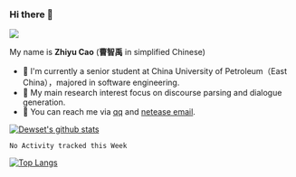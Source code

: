 ### Hi there 👋

![](https://komarev.com/ghpvc/?username=Dewset)

My name is **Zhiyu Cao** (**曹智禹** in simplified Chinese)
- 🔭 I'm currently a senior student at China University of Petroleum（East China），majored in software engineering.
- 🌱 My main research interest focus on discourse parsing and dialogue generation.
- 💬 You can reach me via [qq](mailto:1291155689@qq.com) and [netease email](mailto:dewset@163.com).

[![Dewset's github stats](https://github-readme-stats.vercel.app/api?username=Dewset&show_icons=true&theme=radical)](https://github.com/Dewset/github-readme-stats)
<!--START_SECTION:waka-->
```text
No Activity tracked this Week
```
<!--END_SECTION:waka-->
<!--
**Dewset/Dewset** is a ✨ _special_ ✨ repository because its `README.md` (this file) appears on your GitHub profile.

Here are some ideas to get you started:

- 🔭 I’m currently working on ...
- 🌱 I’m currently learning ...
- 👯 I’m looking to collaborate on ...
- 🤔 I’m looking for help with ...
- 💬 Ask me about ...
- 📫 How to reach me: ...
- 😄 Pronouns: ...
- ⚡ Fun fact: ...
-->

<!-- [![Dewset's github stats](https://github-readme-stats.vercel.app/api?username=Dewset&hide=issues&show_icons=true)](https://github.com/Dewset) -->
[![Top Langs](https://github-readme-stats.vercel.app/api/top-langs/?username=Dewset&layout=compact)](https://github.com/Dewset)
